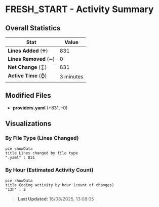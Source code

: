 # FRESH_START - Activity Summary 

## Overall Statistics

| Stat                   | Value                                                             |
| ---------------------- | ----------------------------------------------------------------- |
| **Lines Added** (➕)   | 831                                          |
| **Lines Removed** (➖) | 0                                        |
| **Net Change** (↕)    | 831                |
| **Active Time** (⌚)   | 3 minutes |


## Modified Files
- **providers.yaml** (+831, -0)

## Visualizations

### By File Type (Lines Changed)

```mermaid
pie showData
title Lines changed by file type
".yaml" : 831
```

### By Hour (Estimated Activity Count)

```mermaid
pie showData
title Coding activity by hour (count of changes)
"13h" : 2
```


> **Last Updated:** 16/08/2025, 13:08:05